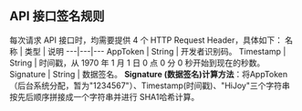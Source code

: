 ## API 接口签名规则
每次请求 API 接口时，均需要提供 4 个 HTTP Request Header，具体如下：
名称 | 类型 | 说明
---|---|---
AppToken | String | 开发者识别码。
Timestamp | String | 时间戳，从 1970 年 1 月 1 日 0 点 0 分 0 秒开始到现在的秒数。
Signature | String | 数据签名。
**Signature (数据签名)计算方法**：将AppToken（后台系统分配，暂为"1234567"）、Timestamp(时间戳)、"HiJoy"三个字符串按先后顺序拼接成一个字符串并进行 SHA1哈希计算。
